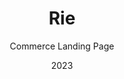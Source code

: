 ---
  id: 8
  date: "2023"
  title: "Rie"
  subtitle: "Commerce Landing Page"
  description: "Check out our React Astro Landing Page. With minimalist design and easy customization, it's the perfect way to showcase your web agency services."
  techs: ["REACT", "ASTRO", "TAILWIND CSS", "COSMICCMS", "RENDER"]
  image:
    src: "/images/rie.jpg"
    alt: "rie web agency"
    width: 1374
    height: 738
  link: "https://rie-webagency.onrender.com/"
---